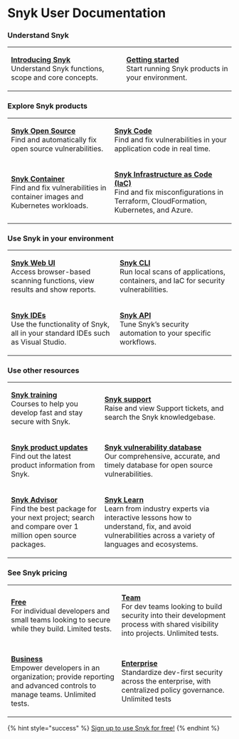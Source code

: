 # Snyk User Documentation

### Understand Snyk

|                                                                                                                                                  |                                                                                                                                               |
| ------------------------------------------------------------------------------------------------------------------------------------------------ | --------------------------------------------------------------------------------------------------------------------------------------------- |
| <p><strong></strong><a href="introducing-snyk/"><strong>Introducing Snyk</strong></a><br>Understand Snyk functions, scope and core concepts.</p> | <p><strong></strong><a href="getting-started.md"><strong>Getting started</strong></a><br>Start running Snyk products in your environment.</p> |

### Explore Snyk products

|                                                                                                                                                                              |                                                                                                                                                                                                                       |
| ---------------------------------------------------------------------------------------------------------------------------------------------------------------------------- | --------------------------------------------------------------------------------------------------------------------------------------------------------------------------------------------------------------------- |
| <p><strong></strong><a href="products/snyk-open-source/"><strong>Snyk Open Source</strong></a><br>Find and automatically fix open source vulnerabilities.</p>                | <p><strong></strong><a href="products/snyk-code/"><strong>Snyk Code</strong></a><br>Find and fix vulnerabilities in your application code in real time.</p>                                                           |
| <p><strong></strong><a href="products/snyk-container/"><strong>Snyk Container</strong></a><br>Find and fix vulnerabilities in container images and Kubernetes workloads.</p> | <p><strong></strong><a href="products/snyk-infrastructure-as-code/"><strong>Snyk Infrastructure as Code (IaC)</strong></a><br>Find and fix misconfigurations in Terraform, CloudFormation, Kubernetes, and Azure.</p> |

### Use Snyk in your environment

|                                                                                                                                                                |                                                                                                                                                                 |
| -------------------------------------------------------------------------------------------------------------------------------------------------------------- | --------------------------------------------------------------------------------------------------------------------------------------------------------------- |
| <p><strong></strong><a href="snyk-web-ui/"><strong>Snyk Web UI</strong></a><br>Access browser-based scanning functions, view results and show reports.</p>     | <p><strong></strong><a href="snyk-cli/"><strong>Snyk CLI</strong></a><br>Run local scans of applications, containers, and IaC for security vulnerabilities.</p> |
| <p><strong></strong><a href="ide-tools/"><strong>Snyk IDEs</strong></a><br>Use the functionality of Snyk, all in your standard IDEs such as Visual Studio.</p> | <p><strong></strong><a href="features/snyk-api-info/"><strong>Snyk API</strong></a><br>Tune Snyk’s security automation to your specific workflows.</p>          |

### Use other resources

|                                                                                                                                                                                     |                                                                                                                                                                                                                                                                                                                                            |
| ----------------------------------------------------------------------------------------------------------------------------------------------------------------------------------- | ------------------------------------------------------------------------------------------------------------------------------------------------------------------------------------------------------------------------------------------------------------------------------------------------------------------------------------------ |
| <p><a href="https://training.snyk.io/"><strong>Snyk training</strong><br></a>Courses to help you develop fast and stay secure with Snyk.</p>                                        | <p><a href="https://support.snyk.io/hc/en-us"><strong>Snyk support</strong><br></a>Raise and view Support tickets, and search the Snyk knowledgebase.</p>                                                                                                                                                                                  |
| <p><a href="https://updates.snyk.io/"><strong>Snyk product updates</strong><br></a>Find out the latest product information from Snyk.</p>                                           | <p><a href="https://security.snyk.io/"><strong>Snyk vulnerability database</strong><br></a>Our comprehensive, accurate, and timely database for open source vulnerabilities.</p>                                                                                                                                                           |
| <p><a href="https://snyk.io/advisor/"><strong>Snyk Advisor</strong><br></a>Find the best package for your next project; search and compare over 1 million open source packages.</p> | <p><strong></strong><a href="https://learn.snyk.io/"><strong>Snyk Learn</strong></a><strong></strong><a href="https://security.snyk.io/"><strong></strong><br><strong></strong></a>Learn from industry experts via interactive lessons how to understand, fix, and avoid vulnerabilities across a variety of languages and ecosystems.</p> |

### See Snyk pricing

|                                                                                                                                                                                           |                                                                                                                                                                                                    |
| ----------------------------------------------------------------------------------------------------------------------------------------------------------------------------------------- | -------------------------------------------------------------------------------------------------------------------------------------------------------------------------------------------------- |
| <p><a href="https://snyk.io/plans/"><strong>Free</strong><br></a>For individual developers and small teams looking to secure while they build. Limited tests.</p>                         | <p><a href="https://snyk.io/plans/"><strong>Team</strong><br></a>For dev teams looking to build security into their development process with shared visibility into projects. Unlimited tests.</p> |
| <p><a href="https://snyk.io/plans/"><strong>Business</strong><br></a>Empower developers in an organization; provide reporting and advanced controls to manage teams. Unlimited tests.</p> | <p><a href="https://snyk.io/plans/"><strong>Enterprise</strong><br></a>Standardize dev-first security across the enterprise, with centralized policy governance. Unlimited tests</p>               |

{% hint style="success" %}
[Sign up to use Snyk for free!](https://snyk.io/login?cta=sign-up\&loc=nav\&page=support\_docs\_page)
{% endhint %}
